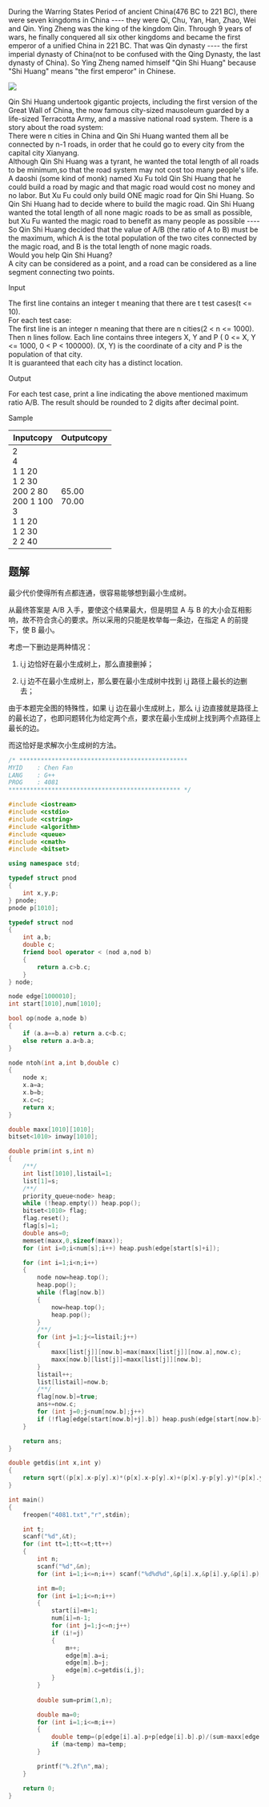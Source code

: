 During the Warring States Period of ancient China(476 BC to 221 BC), there were seven kingdoms in China ---- they were Qi, Chu, Yan, Han, Zhao, Wei and Qin. Ying Zheng was the king of the kingdom Qin. Through 9 years of wars, he finally conquered all six other kingdoms and became the first emperor of a unified China in 221 BC. That was Qin dynasty ---- the first imperial dynasty of China(not to be confused with the Qing Dynasty, the last dynasty of China). So Ying Zheng named himself "Qin Shi Huang" because "Shi Huang" means "the first emperor" in Chinese.  

![](https://vj.csgrandeur.cn/da894c8b7e07190a463e00c9598bf3e7?v=1698561806)

  
Qin Shi Huang undertook gigantic projects, including the first version of the Great Wall of China, the now famous city-sized mausoleum guarded by a life-sized Terracotta Army, and a massive national road system. There is a story about the road system:  
There were n cities in China and Qin Shi Huang wanted them all be connected by n-1 roads, in order that he could go to every city from the capital city Xianyang.  
Although Qin Shi Huang was a tyrant, he wanted the total length of all roads to be minimum,so that the road system may not cost too many people's life. A daoshi (some kind of monk) named Xu Fu told Qin Shi Huang that he could build a road by magic and that magic road would cost no money and no labor. But Xu Fu could only build ONE magic road for Qin Shi Huang. So Qin Shi Huang had to decide where to build the magic road. Qin Shi Huang wanted the total length of all none magic roads to be as small as possible, but Xu Fu wanted the magic road to benefit as many people as possible ---- So Qin Shi Huang decided that the value of A/B (the ratio of A to B) must be the maximum, which A is the total population of the two cites connected by the magic road, and B is the total length of none magic roads.  
Would you help Qin Shi Huang?  
A city can be considered as a point, and a road can be considered as a line segment connecting two points.

Input

The first line contains an integer t meaning that there are t test cases(t <= 10).  
For each test case:  
The first line is an integer n meaning that there are n cities(2 < n <= 1000).  
Then n lines follow. Each line contains three integers X, Y and P ( 0 <= X, Y <= 1000, 0 < P < 100000). (X, Y) is the coordinate of a city and P is the population of that city.  
It is guaranteed that each city has a distinct location.

Output

For each test case, print a line indicating the above mentioned maximum ratio A/B. The result should be rounded to 2 digits after decimal point.

Sample

|Inputcopy|Outputcopy|
|---|---|
|2<br>4<br>1 1 20<br>1 2 30<br>200 2 80<br>200 1 100<br>3<br>1 1 20<br>1 2 30<br>2 2 40|65.00<br>70.00|


## 题解
最少代价使得所有点都连通，很容易能够想到最小生成树。

从最终答案是 A/B 入手，要使这个结果最大，但是明显 A 与 B 的大小会互相影响，故不符合贪心的要求。所以采用的只能是枚举每一条边，在指定 A 的前提下，使 B 最小。

考虑一下删边是两种情况：

1. i,j 边恰好在最小生成树上，那么直接删掉；
    
2. i,j 边不在最小生成树上，那么要在最小生成树中找到 i,j 路径上最长的边删去；
    

由于本题完全图的特殊性，如果 i,j 边在最小生成树上，那么 i,j 边直接就是路径上的最长边了，也即问题转化为给定两个点，要求在最小生成树上找到两个点路径上最长的边。

而这恰好是求解次小生成树的方法。

```cpp
/* ***********************************************
MYID    : Chen Fan
LANG    : G++
PROG    : 4081
************************************************ */

#include <iostream>
#include <cstdio>
#include <cstring>
#include <algorithm>
#include <queue>
#include <cmath>
#include <bitset>

using namespace std;

typedef struct pnod
{
    int x,y,p;
} pnode;
pnode p[1010];

typedef struct nod
{
    int a,b;
    double c;
    friend bool operator < (nod a,nod b)
    {
        return a.c>b.c;
    }
} node;

node edge[1000010];
int start[1010],num[1010];

bool op(node a,node b)
{
    if (a.a==b.a) return a.c<b.c;
    else return a.a<b.a;
}

node ntoh(int a,int b,double c)
{
    node x;
    x.a=a;
    x.b=b;
    x.c=c;
    return x;
}

double maxx[1010][1010];
bitset<1010> inway[1010];

double prim(int s,int n)
{
    /**/
    int list[1010],listail=1;
    list[1]=s;
    /**/
    priority_queue<node> heap;
    while (!heap.empty()) heap.pop();
    bitset<1010> flag;
    flag.reset();
    flag[s]=1;
    double ans=0;
    memset(maxx,0,sizeof(maxx));
    for (int i=0;i<num[s];i++) heap.push(edge[start[s]+i]);

    for (int i=1;i<n;i++)
    {
        node now=heap.top();
        heap.pop();
        while (flag[now.b])
        {
            now=heap.top();
            heap.pop();
        }
        /**/
        for (int j=1;j<=listail;j++) 
        {
            maxx[list[j]][now.b]=max(maxx[list[j]][now.a],now.c);
            maxx[now.b][list[j]]=maxx[list[j]][now.b];
        }
        listail++;
        list[listail]=now.b;
        /**/
        flag[now.b]=true;
        ans+=now.c;
        for (int j=0;j<num[now.b];j++)
        if (!flag[edge[start[now.b]+j].b]) heap.push(edge[start[now.b]+j]);
    }

    return ans;
}

double getdis(int x,int y)
{
    return sqrt((p[x].x-p[y].x)*(p[x].x-p[y].x)+(p[x].y-p[y].y)*(p[x].y-p[y].y));
}

int main()
{
    freopen("4081.txt","r",stdin);

    int t;
    scanf("%d",&t);
    for (int tt=1;tt<=t;tt++)
    {
        int n;
        scanf("%d",&n);
        for (int i=1;i<=n;i++) scanf("%d%d%d",&p[i].x,&p[i].y,&p[i].p);

        int m=0;
        for (int i=1;i<=n;i++)
        {
            start[i]=m+1;
            num[i]=n-1;
            for (int j=1;j<=n;j++)
            if (i!=j)
            {
                m++;
                edge[m].a=i;
                edge[m].b=j;
                edge[m].c=getdis(i,j);
            }
        }
        
        double sum=prim(1,n);

        double ma=0;
        for (int i=1;i<=m;i++)
        {
            double temp=(p[edge[i].a].p+p[edge[i].b].p)/(sum-maxx[edge[i].a][edge[i].b]);
            if (ma<temp) ma=temp;
        }

        printf("%.2f\n",ma);
    }

    return 0;
}
```